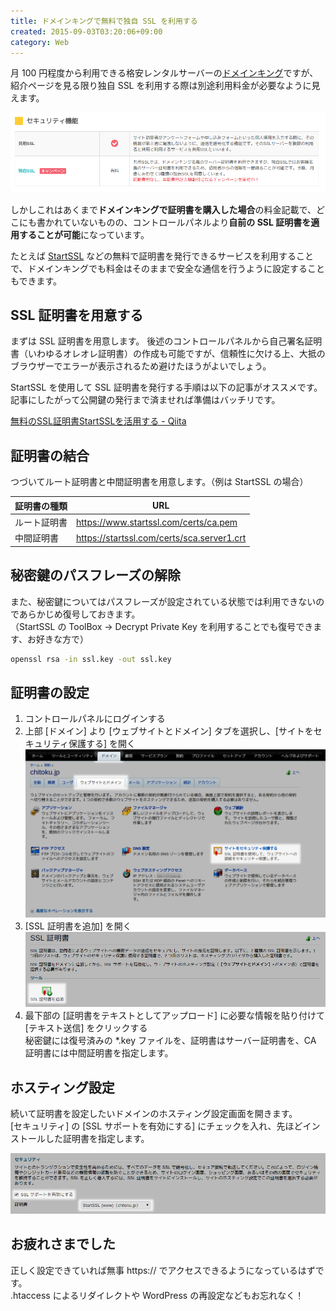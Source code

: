 ```yaml
---
title: ドメインキングで無料で独自 SSL を利用する
created: 2015-09-03T03:20:06+09:00
category: Web
---
```

月 100 円程度から利用できる格安レンタルサーバーの[ドメインキング](https://www.domainking.jp/)ですが、紹介ページを見る限り独自 SSL を利用する際は別途利用料金が必要なように見えます。

![](../media/domainking-ssl.png)

しかしこれはあくまで**ドメインキングで証明書を購入した場合**の料金記載で、どこにも書かれていないものの、コントロールパネルより**自前の SSL 証明書を適用することが可能**になっています。

たとえば [StartSSL](https://www.startssl.com/) などの無料で証明書を発行できるサービスを利用することで、ドメインキングでも料金はそのままで安全な通信を行うように設定することもできます。

<!-- more -->

## SSL 証明書を用意する

まずは SSL 証明書を用意します。
後述のコントロールパネルから自己署名証明書（いわゆるオレオレ証明書）の作成も可能ですが、信頼性に欠ける上、大抵のブラウザーでエラーが表示されるため避けたほうがよいでしょう。

StartSSL を使用して SSL 証明書を発行する手順は以下の記事がオススメです。
記事にしたがって公開鍵の発行まで済ませれば準備はバッチリです。

[無料のSSL証明書StartSSLを活用する - Qiita](https://qiita.com/k-shogo/items/870b6d3939dd08da2de4)

## 証明書の結合

つづいてルート証明書と中間証明書を用意します。（例は StartSSL の場合）

| 証明書の種類 | URL                                        |
| ------------ | ------------------------------------------ |
| ルート証明書 | https://www.startssl.com/certs/ca.pem      |
| 中間証明書   | https://startssl.com/certs/sca.server1.crt |

## 秘密鍵のパスフレーズの解除

また、秘密鍵についてはパスフレーズが設定されている状態では利用できないのであらかじめ復号しておきます。  
（StartSSL の ToolBox -> Decrypt Private Key を利用することでも復号できます、お好きな方で）

```bash
openssl rsa -in ssl.key -out ssl.key
```

## 証明書の設定

1. コントロールパネルにログインする
2. 上部 \[ドメイン\] より \[ウェブサイトとドメイン\] タブを選択し、\[サイトをセキュリティ保護する\] を開く  
![](../media/plesk-domains.png)
3. \[SSL 証明書を追加\] を開く  
![](../media/plesk-ssl-top.png)
4. 最下部の \[証明書をテキストとしてアップロード\] に必要な情報を貼り付けて \[テキスト送信\] をクリックする  
秘密鍵には復号済みの \*.key ファイルを、証明書はサーバー証明書を、CA 証明書には中間証明書を指定します。

## ホスティング設定

続いて証明書を設定したいドメインのホスティング設定画面を開きます。  
\[セキュリティ\] の \[SSL サポートを有効にする\] にチェックを入れ、先ほどインストールした証明書を指定します。

![](../media/plesk-enable-ssl.png)

## お疲れさまでした

正しく設定できていれば無事 https:// でアクセスできるようになっているはずです。  
.htaccess によるリダイレクトや WordPress の再設定などもお忘れなく！
